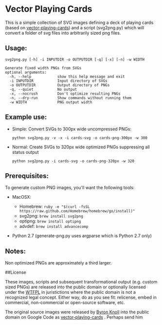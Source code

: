 # Vector Playing Cards 

This is a simple collection of SVG images defining a deck of playing cards (based on [vector-playing-cards][4]) and a script (svg2png.py) which will convert a folder of svg files into arbitrarily sized png files.

## Usage:
    svg2png.py [-h] -i INPUTDIR -o OUTPUTDIR [-q] [-x] [-n] -w WIDTH

    Generate fixed width PNGs from SVGs    
    optional arguments:
      -h, --help            show this help message and exit
      -i INPUTDIR           Input directory of SVGs
      -o OUTPUTDIR          Output directory of PNGs
      -q, --quiet           No output
      -x, --nocrush         Don't optimize resulting PNGs
      -n, --dry-run         Show commands without running them
      -w WIDTH              PNG output width

## Example use:
 
  * Simple: Convert SVGs to 300px wide uncompressed PNGs:
    
    `python svg2png.py -v -x -i cards-svg -o cards-png-300px -w 300`

  * Normal: Create SVGs to 320px wide optimized PNGs suppressing all status output

  	`python svg2png.py -i cards-svg -o cards-png-320px -w 320`


## Prerequisites:
To generate custom PNG images, you'll want the following tools:

 * MacOSX:
   * Homebrew: `ruby -e "$(curl -fsSL https://raw.github.com/Homebrew/homebrew/go/install)"`
   * svg2png: `brew install svg2png`
   * optipng: `brew install optipng`
   * advdef: `brew install advancecomp`

 * Python 2.7 (generate-png.py uses argparse which is Python 2.7 only)

## Notes:
Non optimized PNGs are approximately a third larger.

##License

These images, scripts and subsequent transformational output (e.g. custom sized PNGs) are released into the public domain or optionally licensed under the [WTFPL][2] in juristictions where the public domain is not a recognized legal concept.  Either way, do as you see fit: relicense, embed in commercial, non-commercial or open-source software, etc.

The original source images were released by [Byron Knoll][3] into the public domain on Google Code as [vector-playing-cards][4] . Perhaps send him 


 [1]: https://github.com/joyent/node/wiki/Installing-Node.js-via-package-manager
 [2]: http://en.wikipedia.org/wiki/WTFPL
 [3]: http://www.byronknoll.com/
 [4]: https://code.google.com/p/vector-playing-cards/